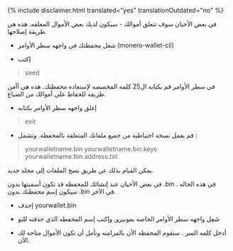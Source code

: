 {% include disclaimer.html translated="yes" translationOutdated="no" %}

في بعض الأحيان سوف تتعلق أموالك - سيكون لديك بعض الأموال المغلقه. هذه هي طريقة إصلاحها.

- شغل محفظتك في واجهه سطر الأوامر (monero-wallet-cli)

- إكتب

> seed

في سطر الأوامر قم بكتابه ال25 كلمه المخصصه لإستعاده محفظتك. هذه هي أأمن طريقه للحفاظ علي أموالك من الضياع.

- إغلق واجهه سطر الأوامر بكتابه

> exit

- قم بعمل نسخة احتياطية من جميع ملفاتك المتعلقة بالمحفظة. وتشمل :

> yourwalletname.bin
> yourwalletname.bin.keys
> yourwalletname.bin.address.txt

يمكن القيام بذلك عن طريق نسخ الملفات إلى مجلد جديد.

في بعض الأحيان عند إنشائك للمحفظه قد تكون أسميتها بدون .bin . في هذه الحاله سيكون إسم محفظتك بدون .bin في اﻵخر.

- إحذف yourwallet.bin

- شَغِل واجهه سطر الأوامر الخاصه بمونيرو, وإكتب إسم المحفظه الذي حذفته للتو

- أدخل كلمه السر . ستقوم المحفظه الأن بالمزامنه ونأمل أن تكون الأموال متاحه لك الأن.

